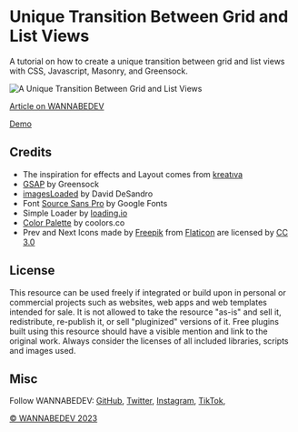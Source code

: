 # Unique Transition Between Grid and List Views

A tutorial on how to create a unique transition between grid and list views with CSS, Javascript, Masonry, and Greensock. 

![A Unique Transition Between Grid and List Views](https://raw.githubusercontent.com/wannabedevio/a-unique-transition-between-grid-and-list-views/main/assets/img/a-unique-transition-between-grid-and-list-views-new.png)

[Article on WANNABEDEV](https://wannabedev.io/tutorials/unveiling-the-enchanting-view-mode-symphony/)

[Demo](https://wannabedev.io/_posts/demo/unveiling-the-enchanting-view-mode-symphony)

## Credits
- The inspiration for effects and Layout comes from [kreatıva](https://dribbble.com/shots/3777026-Spindle-Data-Sources-Animation)
- [GSAP](https://greensock.com) by Greensock
- [imagesLoaded](https://imagesloaded.desandro.com/) by David DeSandro
- Font [Source Sans Pro](https://fonts.google.com/specimen/Source+Sans+Pro) by Google Fonts
- Simple Loader by [loading.io](https://loading.io/css/)
- [Color Palette](https://coolors.co/) by coolors.co
- Prev and Next Icons made by [Freepik](https://www.freepik.com/) from [Flaticon](https://www.flaticon.com/) are licensed by [CC 3.0](http://creativecommons.org/licenses/by/3.0/)

## License
This resource can be used freely if integrated or build upon in personal or commercial projects such as websites, web apps and web templates intended for sale. It is not allowed to take the resource "as-is" and sell it, redistribute, re-publish it, or sell "pluginized" versions of it. Free plugins built using this resource should have a visible mention and link to the original work. Always consider the licenses of all included libraries, scripts and images used.

## Misc

Follow WANNABEDEV: [GitHub](https://github.com/wannabedevio), [Twitter](https://twitter.com/wannabedev_io), [Instagram](https://www.instagram.com/wannabedev.io/), [TikTok](https://www.tiktok.com/@wannabedev.io), 

[© WANNABEDEV 2023](https://wannabedev.io)
